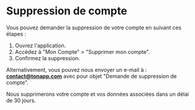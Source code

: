 # Suppression de compte

Vous pouvez demander la suppression de votre compte en suivant ces étapes :

1. Ouvrez l'application.
2. Accédez à "Mon Compte" > "Supprimer mon compte".
3. Confirmez la suppression.

Alternativement, vous pouvez nous envoyer un e-mail à : **contact@tonapp.com** avec pour objet "Demande de suppression de compte".

Nous supprimerons votre compte et vos données associées dans un délai de 30 jours.
